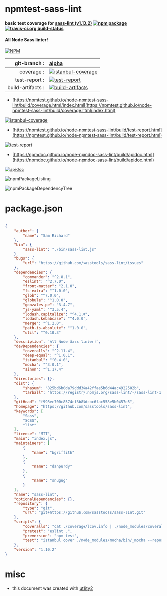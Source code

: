 # npmtest-sass-lint

#### basic test coverage for  [sass-lint (v1.10.2)](https://github.com/sasstools/sass-lint)  [![npm package](https://img.shields.io/npm/v/npmtest-sass-lint.svg?style=flat-square)](https://www.npmjs.org/package/npmtest-sass-lint) [![travis-ci.org build-status](https://api.travis-ci.org/npmtest/node-npmtest-sass-lint.svg)](https://travis-ci.org/npmtest/node-npmtest-sass-lint)

#### All Node Sass linter!

[![NPM](https://nodei.co/npm/sass-lint.png?downloads=true&downloadRank=true&stars=true)](https://www.npmjs.com/package/sass-lint)

| git-branch : | [alpha](https://github.com/npmtest/node-npmtest-sass-lint/tree/alpha)|
|--:|:--|
| coverage : | [![istanbul-coverage](https://npmtest.github.io/node-npmtest-sass-lint/build/coverage.badge.svg)](https://npmtest.github.io/node-npmtest-sass-lint/build/coverage.html/index.html)|
| test-report : | [![test-report](https://npmtest.github.io/node-npmtest-sass-lint/build/test-report.badge.svg)](https://npmtest.github.io/node-npmtest-sass-lint/build/test-report.html)|
| build-artifacts : | [![build-artifacts](https://npmtest.github.io/node-npmtest-sass-lint/glyphicons_144_folder_open.png)](https://github.com/npmtest/node-npmtest-sass-lint/tree/gh-pages/build)|

- [https://npmtest.github.io/node-npmtest-sass-lint/build/coverage.html/index.html](https://npmtest.github.io/node-npmtest-sass-lint/build/coverage.html/index.html)

[![istanbul-coverage](https://npmtest.github.io/node-npmtest-sass-lint/build/screenCapture.buildCi.browser.%252Ftmp%252Fbuild%252Fcoverage.lib.html.png)](https://npmtest.github.io/node-npmtest-sass-lint/build/coverage.html/index.html)

- [https://npmtest.github.io/node-npmtest-sass-lint/build/test-report.html](https://npmtest.github.io/node-npmtest-sass-lint/build/test-report.html)

[![test-report](https://npmtest.github.io/node-npmtest-sass-lint/build/screenCapture.buildCi.browser.%252Ftmp%252Fbuild%252Ftest-report.html.png)](https://npmtest.github.io/node-npmtest-sass-lint/build/test-report.html)

- [https://npmdoc.github.io/node-npmdoc-sass-lint/build/apidoc.html](https://npmdoc.github.io/node-npmdoc-sass-lint/build/apidoc.html)

[![apidoc](https://npmdoc.github.io/node-npmdoc-sass-lint/build/screenCapture.buildCi.browser.%252Ftmp%252Fbuild%252Fapidoc.html.png)](https://npmdoc.github.io/node-npmdoc-sass-lint/build/apidoc.html)

![npmPackageListing](https://npmtest.github.io/node-npmtest-sass-lint/build/screenCapture.npmPackageListing.svg)

![npmPackageDependencyTree](https://npmtest.github.io/node-npmtest-sass-lint/build/screenCapture.npmPackageDependencyTree.svg)



# package.json

```json

{
    "author": {
        "name": "Sam Richard"
    },
    "bin": {
        "sass-lint": "./bin/sass-lint.js"
    },
    "bugs": {
        "url": "https://github.com/sasstools/sass-lint/issues"
    },
    "dependencies": {
        "commander": "^2.8.1",
        "eslint": "^2.7.0",
        "front-matter": "2.1.0",
        "fs-extra": "^1.0.0",
        "glob": "^7.0.0",
        "globule": "^1.0.0",
        "gonzales-pe": "3.4.7",
        "js-yaml": "^3.5.4",
        "lodash.capitalize": "^4.1.0",
        "lodash.kebabcase": "^4.0.0",
        "merge": "^1.2.0",
        "path-is-absolute": "^1.0.0",
        "util": "^0.10.3"
    },
    "description": "All Node Sass linter!",
    "devDependencies": {
        "coveralls": "^2.11.4",
        "deep-equal": "^1.0.1",
        "istanbul": "^0.4.0",
        "mocha": "^3.0.1",
        "sinon": "^1.17.4"
    },
    "directories": {},
    "dist": {
        "shasum": "825bd6b0da79ddd36a42ffae5b6d44ac4922502b",
        "tarball": "https://registry.npmjs.org/sass-lint/-/sass-lint-1.10.2.tgz"
    },
    "gitHead": "f998ec700c8574cf3b85dcbc6fac558e5b0457e5",
    "homepage": "https://github.com/sasstools/sass-lint",
    "keywords": [
        "Sass",
        "SCSS",
        "lint"
    ],
    "license": "MIT",
    "main": "index.js",
    "maintainers": [
        {
            "name": "bgriffith"
        },
        {
            "name": "danpurdy"
        },
        {
            "name": "snugug"
        }
    ],
    "name": "sass-lint",
    "optionalDependencies": {},
    "repository": {
        "type": "git",
        "url": "git+https://github.com/sasstools/sass-lint.git"
    },
    "scripts": {
        "coveralls": "cat ./coverage/lcov.info | ./node_modules/coveralls/bin/coveralls.js",
        "pretest": "eslint .",
        "preversion": "npm test",
        "test": "istanbul cover ./node_modules/mocha/bin/_mocha --report lcovonly -- -R spec -t 3000 tests tests/rules tests/helpers"
    },
    "version": "1.10.2"
}
```



# misc
- this document was created with [utility2](https://github.com/kaizhu256/node-utility2)
